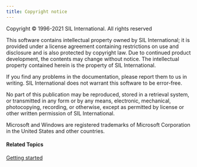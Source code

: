 ```yaml
---
title: Copyright notice
---
```


Copyright © 1996-2021 SIL International. All rights reserved

This software contains intellectual property owned by SIL International; it is provided under a license agreement containing restrictions on use and disclosure and is also protected by copyright law. Due to continued product development, the contents may change without notice. The intellectual property contained herein is the property of SIL International.

If you find any problems in the documentation, please report them to us in writing. SIL International does not warrant this software to be error-free.

No part of this publication may be reproduced, stored in a retrieval system, or transmitted in any form or by any means, electronic, mechanical, photocopying, recording, or otherwise, except as permitted by license or other written permission of SIL International.

Microsoft and Windows are registered trademarks of Microsoft Corporation in the United States and other countries.

#### **Related Topics**
[Getting started](getting-started)
